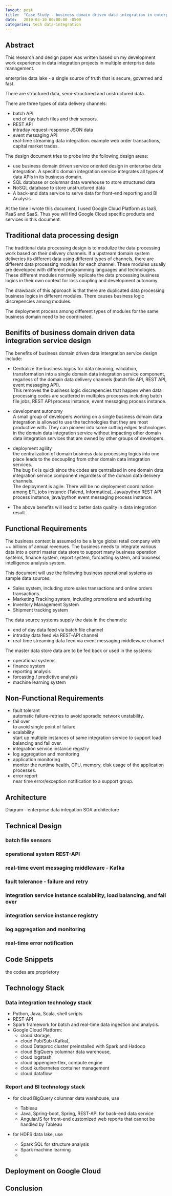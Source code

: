 ```yaml
---
layout: post
title:  "Case Study - business domain driven data integration in enterprise data lake"
date:   2019-03-10 00:00:00 -0500
categories: tech data-integration
---
```


## Abstract  

This research and design paper was written based on my development work experience in data integration projects in multiple enterprise data management.  

enterprise data lake - a single source of truth that is secure, governed and fast.

There are structured data, semi-structured and unstructured data.

There are three types of data delivery channels:
- batch API   
  end of day batch files and their sensors.
- REST API    
  intraday request-response JSON data
- event messaging API    
  real-time streaming data integration. example web order transactions, capital market trades.

The design document tries to probe into the following design areas:  

- use business domain driven service oriented design in enterprise data integration. A specific domain integration service integrates all types of data APIs in its business domain.
- SQL database or columnar data warehouse to store structured data  
- NoSQL database to store unstructured data  
- A back-end data service to serve data for front-end reporting and BI Analysis  

At the time I wrote this document, I used Google Cloud Platform as IaaS, PaaS and SaaS. Thus you will find Google Cloud specific products and services in this document.


## Traditional data processing design

The traditional data processing design is to modulize the data processing work based on their delivery channels. If a upstream domain system deliveries its different data using different types of channels, there are different data processing modules for each channel. These modules usually are developed with different programming languages and technologies. These different modules normally replicate the data processing business logics in their own context for loss coupling and development autonomy.

The drawback of this approach is that there are duplicated data processing business logics in different modules. There causes business logic discrepencies among modules.

The deployment process among different types of modules for the same business domain need to be coordinated.

## Benifits of business domain driven data integration service design  

The benefits of business domain driven data intergration service design include:

- Centralize the business logics for data cleaning, validation, transformation into a single domain data integration service component, regarless of the domain data delivery channels (batch file API, REST API, event messaging API).   
  This removes the business logic discrepencies that happen when data processing codes are scattered in multiples processes including batch file jobs, REST API process instance, event messaging process instance.

- development autonomy  
  A small group of developers working on a single business domain data integration is allowed to use the technologies that they are most productive with. 
  They can pioneer into some cutting edges technologies in  the domain data integration service without impacting other domain data integration services that are owned by other groups of developers.

- deployment agility  
  the centralization of domain business data processing logics into one place leads to the decoupling from other domain data integration services.   
  The bug fix is quick since the codes are centralized in one domain data integration service component regardless of the domain data delivery channels.   
  The deployment is agile. There will be no deployment coordination among ETL jobs instance (Talend, Informatica), Java/python REST API process instance, java/python event messaging process instance.

- The above benefits will lead to better data quality in data integration result.


## Functional Requirements

The business context is assumed to be a large global retail company with ++ billions of annual revenues. The business needs to integrate various data into a centrl master data store to support many business operation systems, finance system, report system, forcasting system, and business intelligence analysis system.

This document will use the following business operational systems as sample data sources:  

- Sales system, including store sales transactions and online orders transactions.
- Marketing Tracking system, including promotions and advertising
- Inventory Management System
- Shipment tracking system


The data source systems supply the data in the channels:  
- end of day data feed via batch file channel
- intraday data feed via REST-API channel
- real-time streaming data feed via event messaging middleware channel

The master data store data are to be fed back or used in the systems:
- operational systems
- finance system
- reporting analysis
- forcasting / predictive analysis
- machine learning system


## Non-Functional Requirements

- fault tolerant   
  automatic failure-retries to avoid sporadic network unstability.   
- fail over   
  to avoid single point of failure  
- scalability  
  start up multiple instances of same integration service to support load balancing and fail over.
- integration service instance registry  
- log aggregation and monitoring       
- application monitoring   
  monitor the runtime health, CPU, memory, disk usage of the application processes.    
- error report   
  near time error/exception notification to a support group.   


## Architecture

Diagram - enterprise data integation SOA architecture


## Technical Design


### batch file sensors
 

### operational system REST-API 


### real-time event messaging middleware - Kafka


### fault tolerance - failure and retry


### integration service instance scalability, load balancing, and fail over


### integration service instance registry 




### log aggregation and monitoring




### real-time error notification


## Code Snippets

the codes are proprietory


## Technology Stack

### Data integration technology stack

- Python, Java, Scala, shell scripts
- REST-API
- Spark framework for batch and real-time data ingestion and analysis.
- Google Cloud Platform:
	- cloud storage, 
	- cloud Pub/Sub (Kafka), 
	- cloud Dataproc cluster preinstalled with Spark and Hadoop
	- cloud BigQuery columnar data warehouse, 
	- cloud logstash
	- cloud appengine-flex, compute engine
	- cloud kurbernetes container management
	- cloud dataflow 

	
### Report and BI technology stack

- for cloud BigQuery columnar data warehouse, use 
	- Tableau
	- Java, Spring-boot, Spring, REST-API for back-end data service 
	- AngularJS for front-end customized web reports that cannot be handled by Tableau
	
- for HDFS data lake, use
	- Spark SQL for structure analysis
	- Spark machine learning
	- 
	
## Deployment on Google Cloud


## Conclusion


